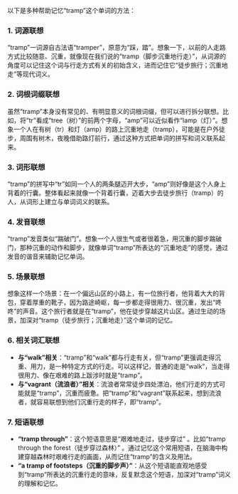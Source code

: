 以下是多种帮助记忆“tramp”这个单词的方法：

### 1. 词源联想
“tramp”一词源自古法语“tramper”，原意为“踩，踏”。想象一下，以前的人走路方式比较随意、沉重，就像现在我们说的“tramp（脚步沉重地行走）”，从词源的角度可以记住这个词与行走方式有关的初始含义，进而记住它“徒步旅行；沉重地走”等现代词义。

### 2. 词根词缀联想
虽然“tramp”本身没有常见的、有明显意义的词根词缀，但可以进行拆分联想。比如，将“tr”看成“tree（树）”的前两个字母，“amp”可以近似看作“lamp（灯）”。想象一个人在有树（tr）和灯（amp）的路上沉重地走（tramp），可能是在户外徒步，周围有树木，夜晚借助路灯前行，通过这种方式把单词的拼写和词义联系起来。

### 3. 词形联想
“tramp”的拼写中“tr”如同一个人的两条腿迈开大步，“amp”则好像是这个人身上背着的行囊。整体看起来就像一个背着行囊，迈着大步去徒步旅行（tramp）的人，从词形上建立与单词词义的联系。

### 4. 发音联想
“tramp”发音类似“踹破门”。想象一个人很生气或者很着急，用沉重的脚步踹破门，那种沉重的动作和脚步，就像单词“tramp”所表达的“沉重地走”的感觉，通过发音的谐音来辅助记忆单词。

### 5. 场景联想
想象这样一个场景：在一个偏远山区的小路上，有一位旅行者，他背着大大的背包，穿着厚重的靴子，因为路途崎岖，每一步都走得很用力、很沉重，发出“咚咚”的声音。这个旅行者就是在“tramp”，他在徒步穿越这片山区。通过生动的场景，加深对“tramp（徒步旅行；沉重地走）”这个单词的记忆。

### 6. 相关词汇联想
 - **与“walk”相关**：“tramp”和“walk”都与行走有关，但“tramp”更强调走得沉重、用力，是一种特定方式的行走。可以这样记，普通的走是“walk”，当走得很用力、像在艰难的路上跋涉时就是“tramp”。
 - **与“vagrant（流浪者）”相关**：流浪者常常徒步四处漂泊，他们行走的方式可能就是“tramp”，沉重而疲惫。把“tramp”和“vagrant”联系起来，想到流浪者，就容易联想到他们沉重行走的样子，即“tramp”。

### 7. 短语联想
 - **“tramp through”**：这个短语意思是“艰难地走过，徒步穿过” 。比如“tramp through the forest（徒步穿过森林）” 。通过记忆这个常用短语，在脑海中构建穿越森林时艰难行走的画面，从而记住“tramp”的含义及用法。
 - **“a tramp of footsteps（沉重的脚步声）”**：从这个短语能直观地感受到“tramp”所表达的沉重行走的意味，反复默念这个短语，加深对“tramp”词义的理解和记忆。 